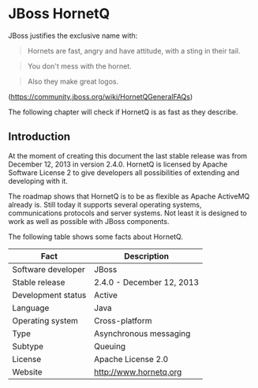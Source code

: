 # JBoss HornetQ
JBoss justifies the exclusive name with:
>Hornets are fast, angry and have attitude, with a sting in their tail.

>You don't mess with the hornet.
 
>Also they make great logos.

(https://community.jboss.org/wiki/HornetQGeneralFAQs)

The following chapter will check if HornetQ is as fast as they describe.

## Introduction
At the moment of creating this document the last stable release was from December 12, 2013 in version 2.4.0. HornetQ is licensed by Apache Software License 2 to give developers all possibilities of extending and developing with it. 

The roadmap shows that HornetQ is to be as flexible as Apache ActiveMQ already is. Still today it supports several operating systems, communications protocols and server systems. Not least it is designed to work as well as possible with JBoss components. 

The following table shows some facts about HornetQ.

| Fact               | Description            |
| ------------------ | ---------------------- |
| Software developer | JBoss                  |
| Stable release     | 2.4.0 - December 12, 2013 |
| Development status | Active                 |
| Language           | Java                   |
| Operating system   | Cross-platform         |
| Type               | Asynchronous messaging |
| Subtype            | Queuing                |
| License            | Apache License 2.0     |
| Website            | http://www.hornetq.org |

